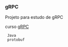 ### gRPC

Projeto para estudo de gRPC

curso
[gRPC](https://www.udemy.com/course/grpc-java/)

``` 
 Java
 protobuf
```